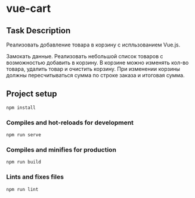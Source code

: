 # vue-cart

## Task Description

Реализовать добавление товара в корзину с испльзованием Vue.js.

Замокать данные. Реализовать небольшой список товаров с возможностью добавить в корзину. В корзине можно изменять кол-во товара, удалить товар и очистить корзину. При изменении корзины должны пересчитываться сумма по строке заказа и итоговая сумма.


## Project setup
```
npm install
```

### Compiles and hot-reloads for development
```
npm run serve
```

### Compiles and minifies for production
```
npm run build
```

### Lints and fixes files
```
npm run lint
```
